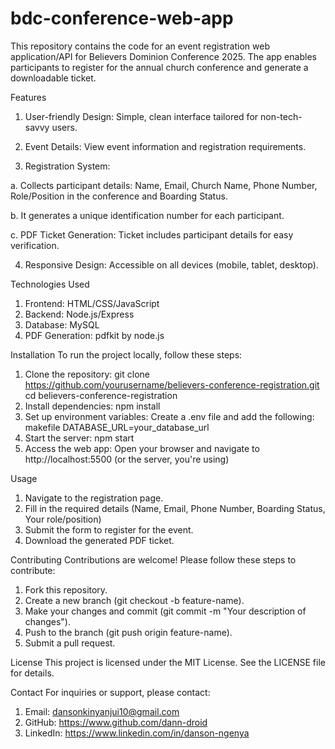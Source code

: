 # bdc-conference-web-app

This repository contains the code for an event registration web application/API for Believers Dominion Conference 2025.
The app enables participants to register for the annual church conference and generate a downloadable ticket.

Features
1.	User-friendly Design: Simple, clean interface tailored for non-tech-savvy users.

2.	Event Details: View event information and registration requirements.

3.	Registration System:
   
 a.	Collects participant details: Name, Email, Church Name, Phone Number, Role/Position in the conference and Boarding Status.

 b. It generates a unique identification number for each participant.

 c. PDF Ticket Generation: Ticket includes participant details for easy verification.

4. Responsive Design: Accessible on all devices (mobile, tablet, desktop).

Technologies Used
1.	Frontend: HTML/CSS/JavaScript
2. 	Backend: Node.js/Express
3.  Database: MySQL
4. PDF Generation: pdfkit by node.js

Installation
To run the project locally, follow these steps:
1.	Clone the repository:
git clone https://github.com/yourusername/believers-conference-registration.git
cd believers-conference-registration
2.	Install dependencies:
npm install
3.	Set up environment variables:
 Create a .env file and add the following:
makefile
DATABASE_URL=your_database_url
4.	Start the server:
npm start
5.	Access the web app: Open your browser and navigate to http://localhost:5500 (or the server, you're using)
   
Usage
1.	Navigate to the registration page.
2.	Fill in the required details (Name, Email, Phone Number, Boarding Status, Your role/position)
3.	Submit the form to register for the event.
4.	Download the generated PDF ticket.

Contributing
Contributions are welcome! Please follow these steps to contribute:
1.	Fork this repository.
2.	Create a new branch (git checkout -b feature-name).
3.	Make your changes and commit (git commit -m "Your description of changes").
4.	Push to the branch (git push origin feature-name).
5.	Submit a pull request.

License
This project is licensed under the MIT License. See the LICENSE file for details.

Contact
For inquiries or support, please contact:
1.	Email: dansonkinyanjui10@gmail.com
2.	GitHub: https://www.github.com/dann-droid
3.	LinkedIn: https://www.linkedin.com/in/danson-ngenya



